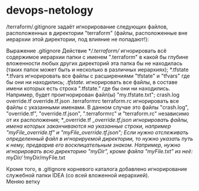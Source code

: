 # devops-netology
/terraform/.gitignore задаёт игнорирование следующих файлов, расположенных в директории "terraform" (файлы, расположенные вне иерархии этой директории, под влияние не попадают!):

Выражение .gitignore	Действие
**/.terraform/*	игнорировать всё содержимое иерархии папки с именем ".terraform" в какой бы глубине вложенности любых других директорий эта папка бы не находилась (таких папок может быть и несколько в различных иерархиях);
*.tfstate
*.tfvars
игнорировать все файлы с расширениями "tfstate" и "tfvars" где бы они ни находились;
*.tfstate.*	игнорировать все файлы, в составе имени которых есть строка ".tfstate." где бы они ни находились. Например, будет проигнорирован файл(ы) "my.tfstate.txt";
crash.log
override.tf
override.tf.json
.terraformrc
terraform.rc	игнорировать все файлы с указанными именами. В данном случае это файлы "crash.log", "override.tf", "override.tf.json", ".terraformrc" и "terraform.rc" независимо от их расположения;
*_override.tf
*_override.tf.json	игнорировать файлы, имена которых заканчиваются на указанные строки, например "myFile_override.tf" и "myFile_override.tf.json";
Если нужно отслеживать определенный файл в игнорируемой директории, то нужно указать путь к нему, предварив его восклицательным знаком. Например, нужно игнорировать всю директорию "myDir", кроме файла "myFile.txt" из неё:
myDir/*
!myDir/myFile.txt

Кроме того, в .gitignore корневого каталога добавлено игнорирование служебной папки IDEA (со всей вложенной иерархией).  
Меняю ветку
